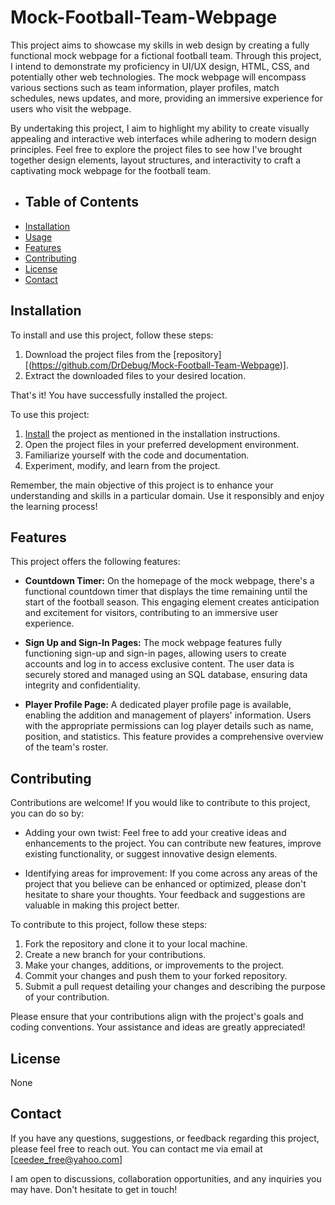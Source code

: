 # Mock-Football-Team-Webpage

This project aims to showcase my skills in web design by creating a fully functional mock webpage for a fictional football team. Through this project, I intend to demonstrate my proficiency in UI/UX design, HTML, CSS, and potentially other web technologies. The mock webpage will encompass various sections such as team information, player profiles, match schedules, news updates, and more, providing an immersive experience for users who visit the webpage.

By undertaking this project, I aim to highlight my ability to create visually appealing and interactive web interfaces while adhering to modern design principles. 
Feel free to explore the project files to see how I've brought together design elements, layout structures, and interactivity to craft a captivating mock webpage for the football team.


- ## Table of Contents
- [Installation](#installation)
- [Usage](#usage)
- [Features](#features)
- [Contributing](#contributing)
- [License](#license)
- [Contact](#contact)

## Installation

To install and use this project, follow these steps:

1. Download the project files from the [repository] [(https://github.com/DrDebug/Mock-Football-Team-Webpage)].
2. Extract the downloaded files to your desired location.

That's it! You have successfully installed the project.

To use this project:

1. [Install](#installation) the project as mentioned in the installation instructions.
2. Open the project files in your preferred development environment.
3. Familiarize yourself with the code and documentation.
4. Experiment, modify, and learn from the project.

Remember, the main objective of this project is to enhance your understanding and skills in a particular domain. Use it responsibly and enjoy the learning process!


## Features

This project offers the following features:

- **Countdown Timer:** On the homepage of the mock webpage, there's a functional countdown timer that displays the time remaining until the start of the football season. This engaging element creates anticipation and excitement for visitors, contributing to an immersive user experience.

- **Sign Up and Sign-In Pages:** The mock webpage features fully functioning sign-up and sign-in pages, allowing users to create accounts and log in to access exclusive content. The user data is securely stored and managed using an SQL database, ensuring data integrity and confidentiality.

- **Player Profile Page:** A dedicated player profile page is available, enabling the addition and management of players' information. Users with the appropriate permissions can log player details such as name, position, and statistics. This feature provides a comprehensive overview of the team's roster.


## Contributing

Contributions are welcome! If you would like to contribute to this project, you can do so by:

- Adding your own twist: Feel free to add your creative ideas and enhancements to the project. You can contribute new features, improve existing functionality, or suggest innovative design elements.

- Identifying areas for improvement: If you come across any areas of the project that you believe can be enhanced or optimized, please don't hesitate to share your thoughts. Your feedback and suggestions are valuable in making this project better.

To contribute to this project, follow these steps:

1. Fork the repository and clone it to your local machine.
2. Create a new branch for your contributions.
3. Make your changes, additions, or improvements to the project.
4. Commit your changes and push them to your forked repository.
5. Submit a pull request detailing your changes and describing the purpose of your contribution.

Please ensure that your contributions align with the project's goals and coding conventions. Your assistance and ideas are greatly appreciated!


## License

None

## Contact

If you have any questions, suggestions, or feedback regarding this project, please feel free to reach out. You can contact me via email at [ceedee_free@yahoo.com] 

I am open to discussions, collaboration opportunities, and any inquiries you may have. Don't hesitate to get in touch!
